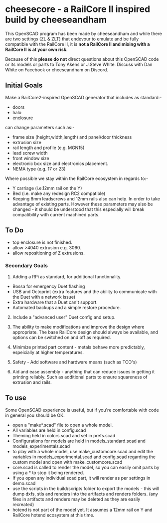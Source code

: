 # cheesecore - a RailCore II inspired build by cheeseandham

This OpenSCAD program has been made by cheeseandham and while there are two settings (ZL & ZLT) that endevour to emulate and be fully compatible with the RailCore II, it is **not a RailCore II and mixing with a RailCore II is at your own risk**. 

Because of this **please do not** direct questions about this OpenSCAD code or its models or parts to Tony Akens or J.Steve White. Discuss with Dan White on Facebook or cheeseandham on Discord.

## Initial Goals

Make a RailCore2-inspired OpenSCAD generator that includes as standard:- 
 * doors
 * halo
 * enclosure

can change parameters such as:-
 * frame size (height,width,length) and panel/door thickness
 * extrusion size
 * rail length and profile (e.g. MGN15)
 * lead screw width
 * front window size
 * electronic box size and electronics placement.
 * NEMA type (e.g. 17 or 23)

Where possible we stay within the RailCore ecosystem in regards to:-
 * Y carriage (i.e.12mm rail on the Y)
 * Bed (i.e. make any redesign RC2 compatible)
 * Keeping 8mm leadscrews and 12mm rails also can help.
In order to take advantage of existing parts. However these parameters may also be changed - it should be understood that this especially will break compatibility with current machined parts.

## To Do
 * top enclosure is not finished.
 * allow >4040 extrusion e.g. 3060.
 * allow repositioning of Z extrusions.


### Secondary Goals

1. Adding a RPi as standard, for additional functionality.
 * Bossa for emergency Duet flashing
 * USB and Octoprint (extra features and the ability to communicate with the Duet with a network issue)
 * Extra hardware that a Duet can't support.
 * Automated backups and a simple restore procedure.

2. Include a "advanced user" Duet config and setup.

3. The ability to make modifications and improve the design where appropriate.
The base RailCore design should always be available, and options can be switched on and off as required.

4. Minimize printed part content - metals behave more predictably, espeicially at higher temperatures.

5. Safety - Add software and hardware means (such as TCO's)

6. Aid and ease assembly - anything that can reduce issues in getting it printing reliably. Such as additional parts to ensure squareness of extrusion and rails.

## To use

Some OpenSCAD experience is useful, but if you're comfortable with code in general you should be OK.

 * open a "make*.scad" file to open a whole model.
 * All variables are held in config.scad
 * Theming held in colors.scad and set in prefs.scad
 * Configurations for models are held in models_standard.scad and models_experimentals.scad
 * to play with a whole model, use make_customcore.scad and edit the variables in models_experimental.scad and config.scad regarding the custom model and open with make_customcore.scad
 * core.scad is called to render the model, so you can easily omit parts by using a * to stop it being rendered.
 * If you open any individual scad part, it will render as per settings in demo.scad
 * use the scripts in the build/scripts folder to export the models - this will dump dxfs, stls and renders into the artifacts and renders folders. (any files in artifacts and renders may be deleted as they are easily recreated)
 * hotend is not part of the model yet. It assumes a 12mm rail on Y and RailCore hotend ecosystem at this time.


